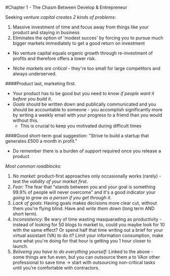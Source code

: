 #Chapter 1 - The Chasm Between Develop & Entrepreneur

Seeking *venture capital creates 2 kinds of problems*:
1. Massive investment of time and focus away from things like your product and staying in business
2. Eliminates the option of 'modest succes' by forcing you to pursue much bigger markets immediately to get a good return on investment

* No venture capital equals organic growth through re-investment of profits and therefore offers a lower risk.

* *Niche markets are critical* - they're too small for large competitors and always underserved.

####Product last, marketing first.
* Your product has to be good but you need to *know if people want it _before_ you build it*.
* *Goals* should be written down and publically communicated and you should be accountable to someone - you accomplish significantly more by writing a weekly email with your progress to a friend than you would without this.
	* This is crucial to keep you motivated during difficult times

####Good short-term goal suggestion: "Strive to build a startup that generates £500 a month in profit."

* Do remember there is a burden of *support* required once you release a product

_Most common roadblocks:_
1. _*No market:*_ product-first approaches only occasionally works (rarely) - test the _validity of your market *first*_.
2. _*Fear:*_ The fear that "stands between you and your goal is something 99.9% of people will never overcome" and it's a good indicator your *going to grow as a person if you get through it*.
3. _*Lack of goals:*_ Having goals makes decisions more clear cut, without them you're flying blind. Have and *write them down* (long term AND short term).
4. _*Inconsistency:*_ Be wary of time wasting masquarading as productivity - instead of looking for 50 blogs to market to, could you maybe look for 10 with the same effect? Or spend half that time writing out a brief for your virtual assistant (VA) to do it? *Limit* your information consumption, make sure what you're doing for that hour is getting you 1 hour closer to launch.
5. _*Beliveing you have to do everything yourself:*_ Linked to the above - some things are fun even, but you can outsource them a to VAor other professional to save time -> start with outsourcing non-critical tasks until you're comfortable with contractors.
